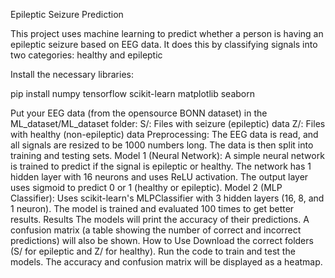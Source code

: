 Epileptic Seizure Prediction

This project uses machine learning to predict whether a person is having an epileptic seizure based on EEG data. It does this by classifying signals into two categories: healthy and epileptic

Install the necessary libraries:

pip install numpy tensorflow scikit-learn matplotlib seaborn

Put your EEG data (from the opensource BONN dataset) in the ML_dataset/ML_dataset folder:
        S/: Files with seizure (epileptic) data
        Z/: Files with healthy (non-epileptic) data
Preprocessing: The EEG data is read, and all signals are resized to be 1000 numbers long. The data is then split into training and testing sets.
    Model 1 (Neural Network):
        A simple neural network is trained to predict if the signal is epileptic or healthy.
        The network has 1 hidden layer with 16 neurons and uses ReLU activation.
        The output layer uses sigmoid to predict 0 or 1 (healthy or epileptic).
    Model 2 (MLP Classifier):
        Uses scikit-learn's MLPClassifier with 3 hidden layers (16, 8, and 1 neuron).
        The model is trained and evaluated 100 times to get better results.
Results
    The models will print the accuracy of their predictions.
    A confusion matrix (a table showing the number of correct and incorrect predictions) will also be shown.
How to Use
    Download the correct folders (S/ for epileptic and Z/ for healthy).
    Run the code to train and test the models.
    The accuracy and confusion matrix will be displayed as a heatmap.
